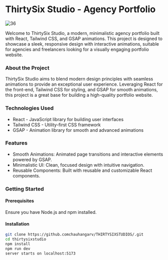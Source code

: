 
# ThirtySix Studio - Agency Portfolio


![36](https://github.com/user-attachments/assets/8e6323bf-9215-4eac-8946-15570f00af05)

Welcome to ThirtySix Studio, a modern, minimalistic agency portfolio built with React, Tailwind CSS, and GSAP animations. This project is designed to showcase a sleek, responsive design with interactive animations, suitable for agencies and freelancers looking for a visually engaging portfolio website.

### About the Project

ThirtySix Studio aims to blend modern design principles with seamless animations to provide an exceptional user experience. Leveraging React for the front-end, Tailwind CSS for styling, and GSAP for smooth animations, this project is a great base for building a high-quality portfolio website.

### Technologies Used

* React - JavaScript library for building user interfaces
* Tailwind CSS - Utility-first CSS framework
* GSAP - Animation library for smooth and advanced animations

### Features

* Smooth Animations: Animated page transitions and interactive elements powered by GSAP.
* Minimalistic UI: Clean, focused design with intuitive navigation.
* Reusable Components: Built with reusable and customizable React components.

### Getting Started

#### Prerequisites
Ensure you have Node.js and npm installed.

#### Installation

```bash
git clone https://github.comchauhangarv/THIRTYSIXSTUDIOS/.git
cd thirtysixstudio
npm install
npm run dev
server starts on localhost:5173
```
